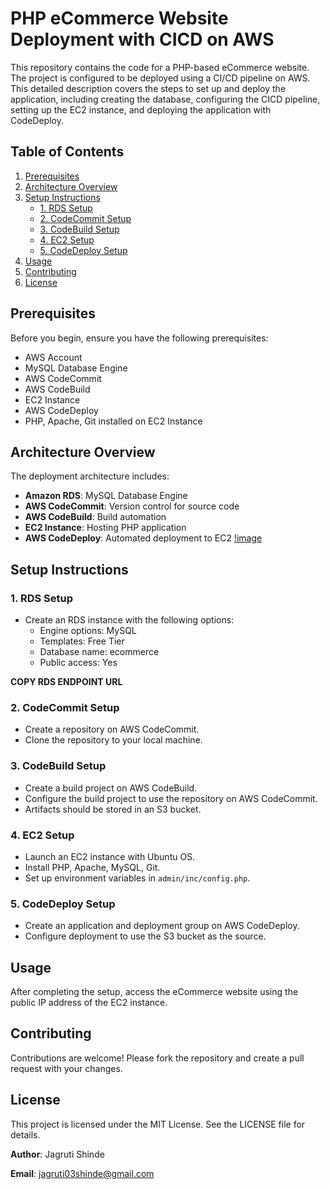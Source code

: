 # PHP eCommerce Website Deployment with CICD on AWS

This repository contains the code for a PHP-based eCommerce website. The project is configured to be deployed using a CI/CD pipeline on AWS. This detailed description covers the steps to set up and deploy the application, including creating the database, configuring the CICD pipeline, setting up the EC2 instance, and deploying the application with CodeDeploy.

## Table of Contents
1. [Prerequisites](#prerequisites)
2. [Architecture Overview](#architecture-overview)
3. [Setup Instructions](#setup-instructions)
   - [1. RDS Setup](#1-rds-setup)
   - [2. CodeCommit Setup](#2-codecommit-setup)
   - [3. CodeBuild Setup](#3-codebuild-setup)
   - [4. EC2 Setup](#4-ec2-setup)
   - [5. CodeDeploy Setup](#5-codedeploy-setup)
4. [Usage](#usage)
5. [Contributing](#contributing)
6. [License](#license)

## Prerequisites

Before you begin, ensure you have the following prerequisites:

- AWS Account
- MySQL Database Engine
- AWS CodeCommit
- AWS CodeBuild
- EC2 Instance
- AWS CodeDeploy
- PHP, Apache, Git installed on EC2 Instance

## Architecture Overview

The deployment architecture includes:

- **Amazon RDS**: MySQL Database Engine
- **AWS CodeCommit**: Version control for source code
- **AWS CodeBuild**: Build automation
- **EC2 Instance**: Hosting PHP application
- **AWS CodeDeploy**: Automated deployment to EC2
[!image](https://github.com/jagrutishinde03/AWS-CICD-Deployment-for-PHP-project/blob/main/Project%20Architecture.png)
## Setup Instructions

### 1. RDS Setup

- Create an RDS instance with the following options:
  - Engine options: MySQL
  - Templates: Free Tier
  - Database name: ecommerce
  - Public access: Yes

**COPY RDS ENDPOINT URL**

### 2. CodeCommit Setup

- Create a repository on AWS CodeCommit.
- Clone the repository to your local machine.

### 3. CodeBuild Setup

- Create a build project on AWS CodeBuild.
- Configure the build project to use the repository on AWS CodeCommit.
- Artifacts should be stored in an S3 bucket.

### 4. EC2 Setup

- Launch an EC2 instance with Ubuntu OS.
- Install PHP, Apache, MySQL, Git.
- Set up environment variables in `admin/inc/config.php`.

### 5. CodeDeploy Setup

- Create an application and deployment group on AWS CodeDeploy.
- Configure deployment to use the S3 bucket as the source.

## Usage

After completing the setup, access the eCommerce website using the public IP address of the EC2 instance.

## Contributing

Contributions are welcome! Please fork the repository and create a pull request with your changes.

## License

This project is licensed under the MIT License. See the LICENSE file for details.

**Author**: Jagruti Shinde

**Email**: jagruti03shinde@gmail.com

